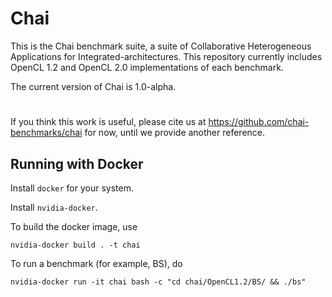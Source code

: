 # Chai
This is the Chai benchmark suite, a suite of Collaborative Heterogeneous Applications for Integrated-architectures. This repository currently includes OpenCL 1.2 and OpenCL 2.0 implementations of each benchmark.

The current version of Chai is 1.0-alpha.

#

If you think this work is useful, please cite us at https://github.com/chai-benchmarks/chai for now, until we provide another reference.

## Running with Docker

Install `docker` for your system.

Install `nvidia-docker`.

To build the docker image, use

    nvidia-docker build . -t chai

To run a benchmark (for example, BS), do

    nvidia-docker run -it chai bash -c "cd chai/OpenCL1.2/BS/ && ./bs"
